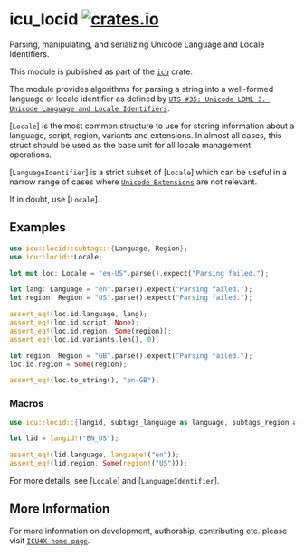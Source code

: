 # icu_locid [![crates.io](https://img.shields.io/crates/v/icu_locid)](https://crates.io/crates/icu_locid)

Parsing, manipulating, and serializing Unicode Language and Locale Identifiers.

This module is published as part of the [`icu`](https://docs.rs/icu/latest/icu/) crate.

The module provides algorithms for parsing a string into a well-formed language or locale identifier
as defined by [`UTS #35: Unicode LDML 3. Unicode Language and Locale Identifiers`].

[`Locale`] is the most common structure to use for storing information about a language,
script, region, variants and extensions. In almost all cases, this struct should be used as the
base unit for all locale management operations.

[`LanguageIdentifier`] is a strict subset of [`Locale`] which can be useful in a narrow range of
cases where [`Unicode Extensions`] are not relevant.

If in doubt, use [`Locale`].

## Examples

```rust
use icu::locid::subtags::{Language, Region};
use icu::locid::Locale;

let mut loc: Locale = "en-US".parse().expect("Parsing failed.");

let lang: Language = "en".parse().expect("Parsing failed.");
let region: Region = "US".parse().expect("Parsing failed.");

assert_eq!(loc.id.language, lang);
assert_eq!(loc.id.script, None);
assert_eq!(loc.id.region, Some(region));
assert_eq!(loc.id.variants.len(), 0);

let region: Region = "GB".parse().expect("Parsing failed.");
loc.id.region = Some(region);

assert_eq!(loc.to_string(), "en-GB");
```

### Macros

```rust
use icu::locid::{langid, subtags_language as language, subtags_region as region};

let lid = langid!("EN_US");

assert_eq!(lid.language, language!("en"));
assert_eq!(lid.region, Some(region!("US")));
```

For more details, see [`Locale`] and [`LanguageIdentifier`].

[`UTS #35: Unicode LDML 3. Unicode Language and Locale Identifiers`]: https://unicode.org/reports/tr35/tr35.html#Unicode_Language_and_Locale_Identifiers
[`ICU4X`]: ../icu/index.html
[`Unicode Extensions`]: extensions

## More Information

For more information on development, authorship, contributing etc. please visit [`ICU4X home page`](https://github.com/unicode-org/icu4x).
